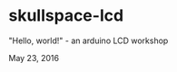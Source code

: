 skullspace-lcd
==============================

"Hello, world!" - an arduino LCD workshop

May 23, 2016


